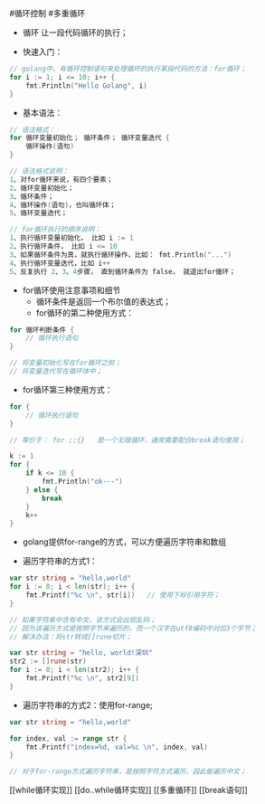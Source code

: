 #循环控制
#多重循环

* 循环
让一段代码循环的执行；

* 快速入门：

```go
// golang中，有循环控制语句来处理循环的执行某段代码的方法：for循环；
for i := 1; i <= 10; i++ {
	fmt.Println("Hello Golang", i)
}
```

* 基本语法：

```go
// 语法格式：
for 循环变量初始化； 循环条件； 循环变量迭代 {
	循环操作(语句)
}

// 语法格式说明：
1、对for循环来说，有四个要素；
2、循环变量初始化；
3、循环条件；
4、循环操作(语句)，也叫循环体；
5、循环变量迭代；

// for循环执行的顺序说明：
1、执行循环变量初始化， 比如 i := 1
2、执行循环条件， 比如 i <= 10
3、如果循环条件为真，就执行循环操作，比如： fmt.Println("...")
4、执行循环变量迭代，比如 i++
5、反复执行 2、3、4步骤， 直到循环条件为 false， 就退出for循环；
```

* for循环使用注意事项和细节
  - 循环条件是返回一个布尔值的表达式；
  - for循环的第二种使用方式：

```go
for 循环判断条件 {
	// 循环执行语句
}

// 将变量初始化写在for循环之前；
// 将变量迭代写在循环体中；
```

  - for循环第三种使用方式：

```go
for {
	// 循环执行语句
}

// 等价于： for ;;{}   是一个无限循环，通常需要配合break语句使用；
```

```go
k := 1
for {
	if k <= 10 {
		fmt.Println("ok---")
	} else {
		break
	}
	k++
}
```

- golang提供for-range的方式，可以方便遍历字符串和数组

* 遍历字符串的方式1：
```go
var str string = "hello,world"
for i := 0; i < len(str); i++ {
	fmt.Printf("%c \n", str[i])   // 使用下标引用字符；
}

// 如果字符串中含有中文，该方式会出现乱码；
// 因为该遍历方式是按照字节来遍历的，而一个汉字在utf8编码中对应3个字节；
// 解决办法：将str转成[]rune切片；

var str string = "hello, world!深圳"
str2 := []rune(str)
for i := 0; i < len(str2); i++ {
	fmt.Printf("%c \n", str2[9])
}
```

* 遍历字符串的方式2：使用for-range;
```go
var str string = "hello,world"

for index, val := range str {
	fmt.Printf("index=%d, val=%c \n", index, val)
}

// 对于for-range方式遍历字符串，是按照字符方式遍历，因此能遍历中文；
```

[[while循环实现]]
[[do..while循环实现]]
[[多重循环]]
[[break语句]]

